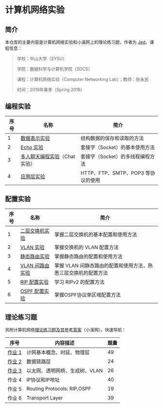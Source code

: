 # 计算机网络实验

## 简介

本仓库的主要内容是计算机网络实验和小溪网上的理论练习题，作者为 [Jed](https://www.jeddd.com)。课程信息：

> 学校：中山大学（SYSU）
>
> 学院：数据科学与计算机学院（SDCS）
>
> 课程：计算机网络实验（Computer Networking Lab）；教师：张永民
>
> 时间：2019年春季（Spring 2019）



## 编程实验

| 序号 | 名称                                                         | 简介                               |
| ---- | ------------------------------------------------------------ | ---------------------------------- |
| 1    | [数据表示实验](Programming_编程实验/Prog1_数据表示实验)      | 结构数据的保存和读取的方法         |
| 2    | [Echo 实验](Programming_编程实验/Prog2_Echo实验)             | 套接字（Socket）的基本使用方法     |
| 3    | [多人聊天编程实验](Programming_编程实验/Prog3_Chat实验)（Chat 实验） | 套接字（Socket）的多线程编程方法   |
| 4    | [应用层实验](Programming_编程实验/Prog3_Chat实验)            | HTTP、FTP、SMTP、POP3 等协议的使用 |



## 配置实验

| 序号 | 名称                                                         | 简介                                                         |
| ---- | ------------------------------------------------------------ | ------------------------------------------------------------ |
| 1    | [二层交换机实验](Configuring_配置实验/Conf1_二层交换机实验)  | 掌握二层交换机的基本配置和使用方法                           |
| 2    | [VLAN 实验](Configuring_配置实验/Conf2_VLAN实验)             | 掌握交换机的 VLAN 配置方法                                   |
| 3    | [静态路由实验](Configuring_配置实验/Conf3_静态路由实验)      | 掌握静态路由的配置和使用方法                                 |
| 4    | [VLAN 间路由实验](Configuring_配置实验/Conf4_VLAN间路由实验) | 掌握 VLAN 间静态路由的配置和使用方法，熟悉三层交换机的配置方法 |
| 5    | [RIP 配置实验](Configuring_配置实验/Conf5_RIP配置实验)       | 学习 RIPv2 的配置方法                                        |
| 6    | [OSPF 配置实验](Configuring_配置实验/Conf6_OSPF配置实验)     | 掌握OSPF协议单区域配置方法                                   |



## 理论练习题

另附计算机网络[理论练习题及其参考答案](计网理论练习题)（小溪网）。快速导航：

| 序号             | 内容描述                       | 题量 |
| ---------------- | ------------------------------ | ---- |
| [作业 1](计网理论练习题/ex1.md) | 计网基本概念、时延、物理层     | 49   |
| [作业 2](计网理论练习题/ex2.md) | 数据链路层                     | 24   |
| [作业 3](计网理论练习题/ex3.md) | 以太网、透明网桥、生成树、VLAN | 26   |
| 作业 4 | IP协议和IP地址 | 40 |
| 作业 5 | Routing Protocols: RIP,OSPF | 19 |
| 作业 6 | Transport Layer | 39 |

